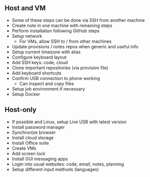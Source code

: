 ## Host and VM

- Some of these steps can be done via SSH from another machine
- Create note in one machine with remaining steps
- Perform installation following GitHub steps
- Setup network
    - For VMs, allow SSH to / from other machines
- Update provisions / notes repos when generic and useful info
- Setup current timezone with alias
- Configure keyboard layout
- Add SSH keys: code, cloud
- Clone important repositories (via provision file)
- Add keyboard shortcuts
- Confirm USB connection to phone working
    - Can inspect and copy files
- Setup job environment if necessary
- Setup Docker

## Host-only

- If possible and Linux, setup Live USB with latest version
- Install password manager
- Synchronize browser
- Install cloud storage
- Install Office suite
- Create VMs
- Add screen lock
- Install GUI messaging apps
- Login into usual websites: code, email, notes, planning
- Setup different input methods (languages)
